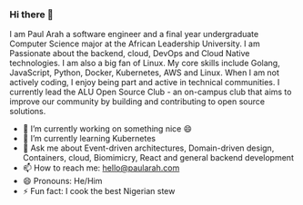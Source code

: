 
### Hi there 👋
I am Paul Arah a software engineer and a final year undergraduate Computer Science major at the African Leadership University. I am Passionate about the backend, cloud, DevOps and Cloud Native technologies. I am also a big fan of Linux. My core skills include Golang, JavaScript, Python, Docker, Kubernetes, AWS and Linux.  When I am not actively coding, I enjoy being part and active in technical communities. I currently lead the ALU Open Source Club -  an on-campus club that aims to improve our community by building and contributing to open source solutions.  



- 🔭 I’m currently working on something nice 😄
- 🌱 I’m currently learning Kubernetes
- 💬 Ask me about Event-driven architectures, Domain-driven design, Containers, cloud, Biomimicry, React and general backend development
- 📫 How to reach me: hello@paularah.com
- 😄 Pronouns: He/Him
- ⚡ Fun fact: I cook the best Nigerian stew

